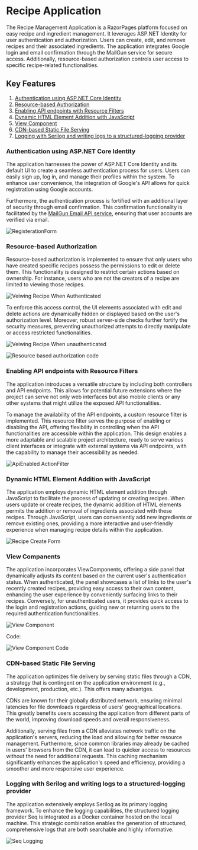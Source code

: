 # Recipe Application

The Recipe Management Application is a RazorPages platform focused on easy recipe and ingredient management. It leverages ASP.NET Identity for user authentication and authorization. Users can create, edit, and remove recipes and their associated ingredients. The application integrates Google login and email confirmation through the MailGun service for secure access. Additionally, resource-based authorization controls user access to specific recipe-related functionalities.

## Key Features
1. [Authentication using ASP.NET Core Identity](#authentication-using-aspnet-core-identity)
2. [Resource-based Authorization](#resource-base-authorization)
3. [Enabling API endpoints with Resource Filters](#enabling-api-endpoints-with-resource-filters)
4. [Dynamic HTML Element Addition with JavaScript](#dynamic-html-element-addition-with-javascript)
5. [View Component](#view-companents)
6. [CDN-based Static File Serving](#cdn-based-static-file-serving)
7. [Logging with Serilog and writing logs to a structured-logging provider](#logging-with-serilog-and-writing-logs-to-a-structured-logging-provider)


### Authentication using ASP.NET Core Identity

The application harnesses the power of ASP.NET Core Identity and its default UI to create a seamless authentication process for users. Users can easily sign up, log in, and manage their profiles within the system. To enhance user convenience, the integration of Google's API allows for quick registration using Google accounts.

Furthermore, the authentication process is fortified with an additional layer of security through email confirmation. This confirmation functionality is facilitated by the [MailGun Email API service](https://www.mailgun.com/), ensuring that user accounts are verified via email.

![RegisterationForm](/images/RegisterationForm.png)

### Resource-based Authorization

Resource-based authorization is implemented to ensure that only users who have created specific recipes possess the permissions to edit or delete them. This functionality is designed to restrict certain actions based on ownership. For instance, users who are not the creators of a recipe are limited to viewing those recipes.

![Veiwing Recipe When Authenticated](/images/VeiwingRecipeWhenAuthenticated.png)

To enforce this access control, the UI elements associated with edit and delete actions are dynamically hidden or displayed based on the user's authorization level. Moreover, robust server-side checks further fortify the security measures, preventing unauthorized attempts to directly manipulate or access restricted functionalities.

![Veiwing Recipe When unauthenticated](/images/ViewingRecipeWhenUnauthenticated.png)

![Resource based authorization code](/images/ResouceBasedAuthorizationCode.png)


### Enabling API endpoints with Resource Filters

The application introduces a versatile structure by including both controllers and API endpoints. This allows for potential future extensions where the project can serve not only web interfaces but also mobile clients or any other systems that might utilize the exposed API functionalities.

To manage the availability of the API endpoints, a custom resource filter is implemented. This resource filter serves the purpose of enabling or disabling the API, offering flexibility in controlling when the API functionalities are accessible within the application. This design enables a more adaptable and scalable project architecture, ready to serve various client interfaces or integrate with external systems via API endpoints, with the capability to manage their accessibility as needed.

![ApiEnabled ActionFilter](/images/ApiEnabledFilter.png)

### Dynamic HTML Element Addition with JavaScript

The application employs dynamic HTML element addition through JavaScript to facilitate the process of updating or creating recipes.
When users update or create recipes, the dynamic addition of HTML elements permits the addition or removal of ingredients associated with these recipes. Through JavaScript, users can conveniently add new ingredients or remove existing ones, providing a more interactive and user-friendly experience when managing recipe details within the application.

![Recipe Create Form](/images/RecipeCreateForm.png)


### View Companents

The application incorporates ViewComponents, offering a side panel that dynamically adjusts its content based on the current user's authentication status. When authenticated, the panel showcases a list of links to the user's recently created recipes, providing easy access to their own content, enhancing the user experience by conveniently surfacing links to their recipes. Conversely, for unauthenticated users, it provides quick access to the login and registration actions, guiding new or returning users to the required authentication functionalities.

![View Component](/images/ViewComponent.png)

Code:

![View Component Code](/images/ViewComponentCode.png)

### CDN-based Static File Serving

The application optimizes file delivery by serving static files through a CDN, a strategy that is contingent on the application environment (e.g., development, production, etc.). This offers many advantges.

CDNs are known for their globally distributed network, ensuring minimal latencies for file downloads regardless of users' geographical locations. This greatly benefits users accessing the application from different parts of the world, improving download speeds and overall responsiveness.

Additionally, serving files from a CDN alleviates network traffic on the application's servers, reducing the load and allowing for better resource management. Furthermore, since common libraries may already be cached in users' browsers from the CDN, it can lead to quicker access to resources without the need for additional requests. This caching mechanism significantly enhances the application's speed and efficiency, providing a smoother and more responsive user experience.

### Logging with Serilog and writing logs to a structured-logging provider

The application extensively employs Serilog as its primary logging framework. To enhance the logging capabilities, the structured logging provider Seq is integrated as a Docker container hosted on the local machine. This strategic combination enables the generation of structured, comprehensive logs that are both searchable and highly informative.

![Seq Logging](/images/SeqLogging.png)
